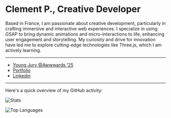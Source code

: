 <br />
<h1>Clement P., Creative Developer</h1>

Based in France, I am passionate about creative development, particularly in crafting immersive and interactive web experiences.
I specialize in using GSAP to bring dynamic animations and micro-interactions to life, enhancing user engagement and storytelling.
My curiosity and drive for innovation have led me to explore cutting-edge technologies like Three.js, which I am actively learning.

---

* [Young Jury @Awwwards '25](https://www.awwwards.com/jury-member/prt-clement)
* [Portfolio](https://2024-portfolio-psi.vercel.app/)
* [Linkedin](https://www.linkedin.com/in/cl%C3%A9ment-p-35bab4220/)

---

Here's a quick overview of my GitHub activity:

![Stats](https://github-readme-stats.vercel.app/api?username=perr0112&show_icons=true&theme=radical)

![Top Languages](https://github-readme-stats.vercel.app/api/top-langs/?username=perr0112&layout=compact&theme=radical&langs_count=6)
